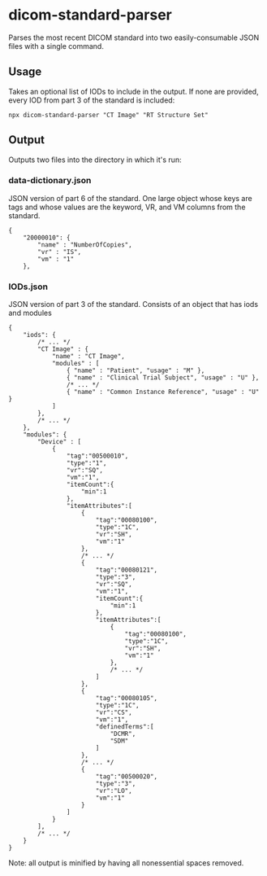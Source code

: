 # dicom-standard-parser

Parses the most recent DICOM standard into two easily-consumable JSON files with a single command.

## Usage
Takes an optional list of IODs to include in the output. If none are provided, every IOD from part 3 of the standard is included:

`npx dicom-standard-parser "CT Image" "RT Structure Set"`

## Output

Outputs two files into the directory in which it's run:

### data-dictionary.json
JSON version of part 6 of the standard. One large object whose keys are tags and whose values are the keyword, VR, and VM columns from the standard.
```
{
    "20000010": {
        "name" : "NumberOfCopies",
        "vr" : "IS",
        "vm" : "1"
    },
```

### IODs.json
JSON version of part 3 of the standard. Consists of an object that has iods and modules
```
{
    "iods": {
        /* ... */
        "CT Image" : {
            "name" : "CT Image",
            "modules" : [
                { "name" : "Patient", "usage" : "M" },
                { "name" : "Clinical Trial Subject", "usage" : "U" },
                /* ... */
                { "name" : "Common Instance Reference", "usage" : "U" }
            ]
        },
        /* ... */
    },
    "modules": {
        "Device" : [ 
            { 
                "tag":"00500010",
                "type":"1",
                "vr":"SQ",
                "vm":"1",
                "itemCount":{ 
                    "min":1
                },
                "itemAttributes":[ 
                    { 
                        "tag":"00080100",
                        "type":"1C",
                        "vr":"SH",
                        "vm":"1"
                    },
                    /* ... */
                    { 
                        "tag":"00080121",
                        "type":"3",
                        "vr":"SQ",
                        "vm":"1",
                        "itemCount":{ 
                            "min":1
                        },
                        "itemAttributes":[ 
                            { 
                                "tag":"00080100",
                                "type":"1C",
                                "vr":"SH",
                                "vm":"1"
                            },
                            /* ... */
                        ]
                    },
                    { 
                        "tag":"00080105",
                        "type":"1C",
                        "vr":"CS",
                        "vm":"1",
                        "definedTerms":[ 
                            "DCMR",
                            "SDM"
                        ]
                    },
                    /* ... */
                    { 
                        "tag":"00500020",
                        "type":"3",
                        "vr":"LO",
                        "vm":"1"
                    }
                ]
            }
        ],
        /* ... */
    }
}
```

Note: all output is minified by having all nonessential spaces removed.